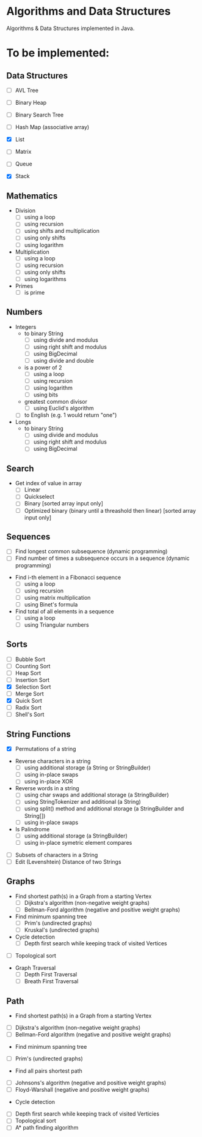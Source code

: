 Algorithms and Data Structures
==============================

Algorithms & Data Structures implemented in Java.

# To be implemented:

## Data Structures
- [ ]  AVL Tree
- [ ]  Binary Heap
- [ ]  Binary Search Tree
- [ ]  Hash Map (associative array)
- [X]  List
- [ ]  Matrix
- [ ]  Queue 
- [X]  Stack


## Mathematics
* Division
  - [ ]  using a loop
  - [ ]  using recursion
  - [ ]  using shifts and multiplication
  - [ ]  using only shifts
  - [ ]  using logarithm
* Multiplication
  - [ ]  using a loop
  - [ ]  using recursion
  - [ ]  using only shifts
  - [ ]  using logarithms
* Primes
  - [ ]  is prime

## Numbers
* Integers
  + to binary String
    - [ ]  using divide and modulus
    - [ ]  using right shift and modulus
    - [ ]  using BigDecimal
    - [ ]  using divide and double
  + is a power of 2
    - [ ]  using a loop
    - [ ]  using recursion
    - [ ]  using logarithm
    - [ ]  using bits
  + greatest common divisor
    - [ ]  using Euclid's algorithm
  - [ ]  to English (e.g. 1 would return "one")
* Longs
  + to binary String
    - [ ]  using divide and modulus
    - [ ]  using right shift and modulus
    - [ ]  using BigDecimal

## Search
* Get index of value in array
  - [ ]  Linear
  - [ ]  Quickselect
  - [ ]  Binary [sorted array input only]
  - [ ]  Optimized binary (binary until a threashold then linear) [sorted array input only]

## Sequences
- [ ]  Find longest common subsequence (dynamic programming)
- [ ]  Find number of times a subsequence occurs in a sequence (dynamic programming)
* Find i-th element in a Fibonacci sequence
  - [ ]  using a loop
  - [ ]  using recursion
  - [ ]  using matrix multiplication
  - [ ]  using Binet's formula
* Find total of all elements in a sequence
  - [ ]  using a loop
  - [ ]  using Triangular numbers

## Sorts
- [ ]  Bubble Sort
- [ ]  Counting Sort
- [ ]  Heap Sort
- [ ]  Insertion Sort
- [X]  Selection Sort
- [ ]  Merge Sort
- [X]  Quick Sort  
- [ ]  Radix Sort
- [ ]  Shell's Sort

## String Functions
- [X] Permutations of a string
* Reverse characters in a string
  - [ ]  using additional storage (a String or StringBuilder)
  - [ ]  using in-place swaps
  - [ ]  using in-place XOR
* Reverse words in a string
  - [ ]  using char swaps and additional storage (a StringBuilder)
  - [ ]  using StringTokenizer and additional (a String)
  - [ ]  using split() method and additional storage (a StringBuilder and String[])
  - [ ]  using in-place swaps
* Is Palindrome
  - [ ]  using additional storage (a StringBuilder)
  - [ ]  using in-place symetric element compares
- [ ]  Subsets of characters in a String
- [ ]  Edit (Levenshtein) Distance of two Strings

## Graphs
* Find shortest path(s) in a Graph from a starting Vertex
  - [ ] Dijkstra's algorithm (non-negative weight graphs)
  - [ ] Bellman-Ford algorithm (negative and positive weight graphs)
* Find minimum spanning tree
  - [ ] Prim's (undirected graphs)
  - [ ] Kruskal's (undirected graphs)
* Cycle detection
  - [ ] Depth first search while keeping track of visited Vertices
- [ ] Topological sort
* Graph Traversal
  - [ ] Depth First Traversal  
  - [ ] Breath First Traversal
  
## Path
* Find shortest path(s) in a Graph from a starting Vertex
- [ ]  Dijkstra's algorithm (non-negative weight graphs)
- [ ]  Bellman-Ford algorithm (negative and positive weight graphs)
* Find minimum spanning tree
- [ ]  Prim's (undirected graphs)
* Find all pairs shortest path
- [ ]  Johnsons's algorithm (negative and positive weight graphs)
- [ ]  Floyd-Warshall (negative and positive weight graphs)
* Cycle detection
- [ ]  Depth first search while keeping track of visited Verticies
- [ ]  Topological sort
- [ ]  A* path finding algorithm